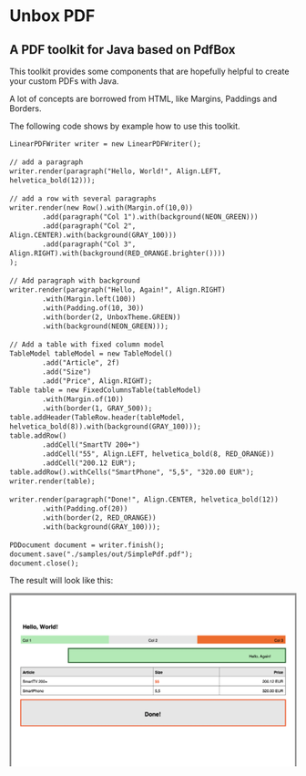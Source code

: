 
# Unbox PDF

## A PDF toolkit for Java based on PdfBox

This toolkit provides some components that are hopefully helpful to create your custom PDFs with Java.

A lot of concepts are borrowed from HTML, like Margins, Paddings and Borders. 

The following code shows by example how to use this toolkit.


    LinearPDFWriter writer = new LinearPDFWriter();

    // add a paragraph
    writer.render(paragraph("Hello, World!", Align.LEFT, helvetica_bold(12)));

    // add a row with several paragraphs
    writer.render(new Row().with(Margin.of(10,0))
            .add(paragraph("Col 1").with(background(NEON_GREEN)))
            .add(paragraph("Col 2", Align.CENTER).with(background(GRAY_100)))
            .add(paragraph("Col 3", Align.RIGHT).with(background(RED_ORANGE.brighter())))
    );

    // Add paragraph with background
    writer.render(paragraph("Hello, Again!", Align.RIGHT)
            .with(Margin.left(100))
            .with(Padding.of(10, 30))
            .with(border(2, UnboxTheme.GREEN))
            .with(background(NEON_GREEN)));

    // Add a table with fixed column model
    TableModel tableModel = new TableModel()
            .add("Article", 2f)
            .add("Size")
            .add("Price", Align.RIGHT);
    Table table = new FixedColumnsTable(tableModel)
            .with(Margin.of(10))
            .with(border(1, GRAY_500));
    table.addHeader(TableRow.header(tableModel, helvetica_bold(8)).with(background(GRAY_100)));
    table.addRow()
            .addCell("SmartTV 200+")
            .addCell("55", Align.LEFT, helvetica_bold(8, RED_ORANGE))
            .addCell("200.12 EUR");
    table.addRow().withCells("SmartPhone", "5,5", "320.00 EUR");
    writer.render(table);

    writer.render(paragraph("Done!", Align.CENTER, helvetica_bold(12))
            .with(Padding.of(20))
            .with(border(2, RED_ORANGE))
            .with(background(GRAY_100)));

    PDDocument document = writer.finish();
    document.save("./samples/out/SimplePdf.pdf");
    document.close();

The result will look like this:

![sample pdf](./docs/SamplePdf_1.png)